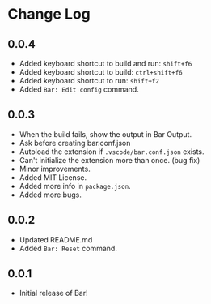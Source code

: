 # Change Log

## 0.0.4
* Added keyboard shortcut to build and run: `shift+f6`
* Added keyboard shortcut to build: `ctrl+shift+f6`
* Added keyboard shortcut to run: `shift+f2`
* Added `Bar: Edit config` command.

## 0.0.3
* When the build fails, show the output in Bar Output.
* Ask before creating bar.conf.json
* Autoload the extension if `.vscode/bar.conf.json` exists.
* Can't initialize the extension more than once. (bug fix)
* Minor improvements.
* Added MIT License.
* Added more info in `package.json`.
* Added more bugs.

## 0.0.2
* Updated README.md  
* Added `Bar: Reset` command.

## 0.0.1
* Initial release of Bar!
